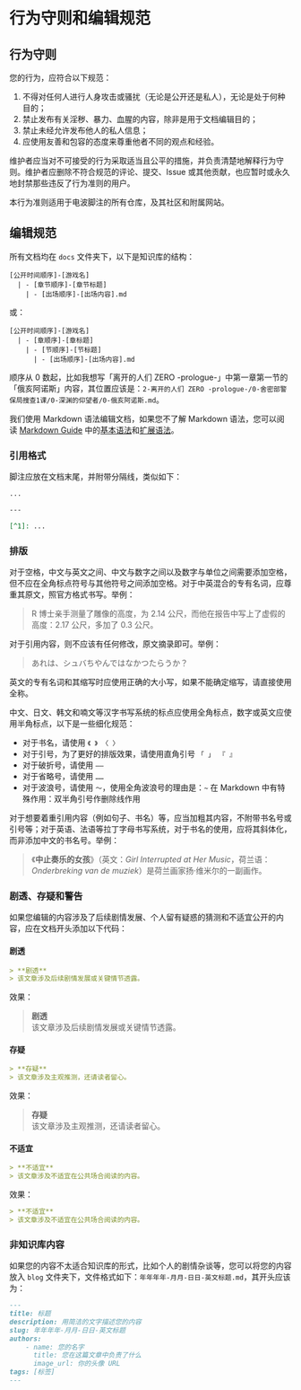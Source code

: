 # 行为守则和编辑规范

## 行为守则

您的行为，应符合以下规范：

1. 不得对任何人进行人身攻击或骚扰（无论是公开还是私人），无论是处于何种目的；
2. 禁止发布有关淫秽、暴力、血腥的内容，除非是用于文档编辑目的；
3. 禁止未经允许发布他人的私人信息；
4. 应使用友善和包容的态度来尊重他者不同的观点和经验。

维护者应当对不可接受的行为采取适当且公平的措施，并负责清楚地解释行为守则。维护者应删除不符合规范的评论、提交、Issue 或其他贡献，也应暂时或永久地封禁那些违反了行为准则的用户。

本行为准则适用于电波脚注的所有仓库，及其社区和附属网站。

## 编辑规范

所有文档均在 `docs` 文件夹下，以下是知识库的结构：

```plain
[公开时间顺序]-[游戏名]
  | - [章节顺序]-[章节标题]
    | - [出场顺序]-[出场内容].md
```

或：

```plain
[公开时间顺序]-[游戏名]
  | - [章顺序]-[章标题]
    | - [节顺序]-[节标题]
      | - [出场顺序]-[出场内容].md
```

顺序从 0 数起，比如我想写「离开的人们 ZERO -prologue-」中第一章第一节的「俄亥阿诺斯」内容，其位置应该是：`2-离开的人们 ZERO -prologue-/0-舍密部警保局搜查1课/0-深渊的仰望者/0-俄亥阿诺斯.md`。

我们使用 Markdown 语法编辑文档，如果您不了解 Markdown 语法，您可以阅读 [Markdown Guide](https://www.markdownguide.org/) 中的[基本语法](https://www.markdownguide.org/basic-syntax/)和[扩展语法](https://www.markdownguide.org/extended-syntax/)。

### 引用格式

脚注应放在文档末尾，并附带分隔线，类似如下：

```markdown
...

---

[^1]: ...
```

### 排版

对于空格，中文与英文之间、中文与数字之间以及数字与单位之间需要添加空格，但不应在全角标点符号与其他符号之间添加空格。对于中英混合的专有名词，应尊重其原文，照官方格式书写。举例：

> R 博士亲手测量了雕像的高度，为 2.14 公尺，而他在报告中写上了虚假的高度：2.17 公尺，多加了 0.3 公尺。

对于引用内容，则不应该有任何修改，原文摘录即可。举例：

> あれは、シュバちやんではなかつたらうか？

英文的专有名词和其缩写时应使用正确的大小写，如果不能确定缩写，请直接使用全称。

中文、日文、韩文和喃文等汉字书写系统的标点应使用全角标点，数字或英文应使用半角标点，以下是一些细化规范：

- 对于书名，请使用 `《 》 〈 〉`
- 对于引号，为了更好的排版效果，请使用直角引号 `「 」 『 』`
- 对于破折号，请使用 `——`
- 对于省略号，请使用 `……`
- 对于波浪号，请使用 `～`，使用全角波浪号的理由是：`~` 在 Markdown 中有特殊作用：双半角引号作删除线作用

对于想要着重引用内容（例如句子、书名）等，应当加粗其内容，不附带书名号或引号等；对于英语、法语等拉丁字母书写系统，对于书名的使用，应将其斜体化，而非添加中文的书名号。举例：

> 《**中止奏乐的女孩**》（英文：*Girl Interrupted at Her Music*，荷兰语：*Onderbreking van de muziek*）是荷兰画家扬·维米尔的一副画作。

### 剧透、存疑和警告

如果您编辑的内容涉及了后续剧情发展、个人留有疑惑的猜测和不适宜公开的内容，应在文档开头添加以下代码：

#### 剧透

```markdown
> **剧透**  
> 该文章涉及后续剧情发展或关键情节透露。
```

效果：

> **剧透**  
> 该文章涉及后续剧情发展或关键情节透露。

#### 存疑

```markdown
> **存疑**  
> 该文章涉及主观推测，还请读者留心。
```

效果：

> **存疑**  
> 该文章涉及主观推测，还请读者留心。

#### 不适宜

```markdown
> **不适宜**  
> 该文章涉及不适宜在公共场合阅读的内容。
```

效果：

```markdown
> **不适宜**  
> 该文章涉及不适宜在公共场合阅读的内容。
```

### 非知识库内容

如果您的内容不太适合知识库的形式，比如个人的剧情杂谈等，您可以将您的内容放入 `blog` 文件夹下，文件格式如下：`年年年年-月月-日日-英文标题.md`，其开头应该为：

```markdown
---
title: 标题
description: 用简洁的文字描述您的内容
slug: 年年年年-月月-日日-英文标题
authors:
    - name: 您的名字
      title: 您在这篇文章中负责了什么
      image_url: 你的头像 URL
tags: [标签]
---
```

